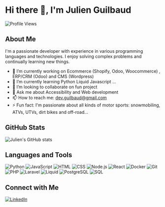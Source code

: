 # Hi there 👋, I'm Julien Guilbaud

![Profile Views](https://komarev.com/ghpvc/?username=JulienGuilbaud)

## About Me

I'm a passionate developer with experience in various programming languages and technologies. I enjoy solving complex problems and continually learning new things.

- 🔭 I’m currently working on Ecommerce (Shopify, Odoo, Woocommerce) , ERP/CRM (Odoo) and CMS (Wordpress)
- 🌱 I’m currently learning Python Liquid Javascript ... 
- 👯 I’m looking to collaborate on fun project
- 💬 Ask me about Accessibility and Web development
- 📫 How to reach me: [dev.guilbaud@gmail.com](mailto:dev.guilbaud@gmail.com)
- ⚡ Fun fact: I'm passionate about all kinds of motor sports: snowmobiling, ATVs, UTVs, dirt bikes and off-road...

## GitHub Stats

![Julien's GitHub stats](https://github-readme-stats.vercel.app/api?username=JulienGuilbaud&show_icons=true&theme=radical)

## Languages and Tools

![Python](https://img.shields.io/badge/Python-3776AB?style=for-the-badge&logo=python&logoColor=white)
![JavaScript](https://img.shields.io/badge/JavaScript-F7DF1E?style=for-the-badge&logo=javascript&logoColor=black)
![HTML](https://img.shields.io/badge/HTML5-E34F26?style=for-the-badge&logo=html5&logoColor=white)
![CSS](https://img.shields.io/badge/CSS3-1572B6?style=for-the-badge&logo=css3&logoColor=white)
![Node.js](https://img.shields.io/badge/Node.js-339933?style=for-the-badge&logo=nodedotjs&logoColor=white)
![React](https://img.shields.io/badge/React-61DAFB?style=for-the-badge&logo=react&logoColor=black)
![Docker](https://img.shields.io/badge/Docker-2496ED?style=for-the-badge&logo=docker&logoColor=white)
![Git](https://img.shields.io/badge/Git-F05032?style=for-the-badge&logo=git&logoColor=white)
![PHP](https://img.shields.io/badge/PHP-777BB4?style=for-the-badge&logo=php&logoColor=white)
![Laravel](https://img.shields.io/badge/Laravel-FF2D20?style=for-the-badge&logo=laravel&logoColor=white)
![Liquid](https://img.shields.io/badge/Liquid-FA8D00?style=for-the-badge&logo=liquid&logoColor=white)
![PostgreSQL](https://img.shields.io/badge/PostgreSQL-336791?style=for-the-badge&logo=postgresql&logoColor=white)
![SQL](https://img.shields.io/badge/SQL-4479A1?style=for-the-badge&logo=sql&logoColor=white)

## Connect with Me

[![LinkedIn](https://img.shields.io/badge/LinkedIn-0077B5?style=for-the-badge&logo=linkedin&logoColor=white)](https://www.linkedin.com/in/julienguilbaud/)

